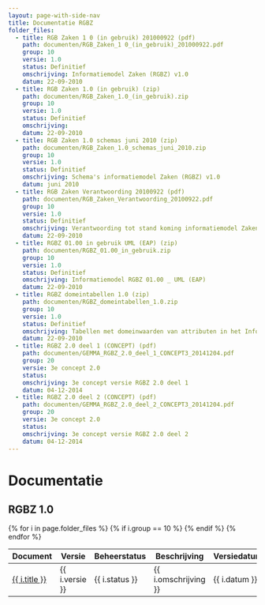 ```yaml
---
layout: page-with-side-nav
title: Documentatie RGBZ
folder_files:
  - title: RGB Zaken 1 0 (in gebruik) 201000922 (pdf)
    path: documenten/RGB_Zaken_1 0_(in_gebruik)_201000922.pdf
    group: 10
    versie: 1.0
    status: Definitief
    omschrijving: Informatiemodel Zaken (RGBZ) v1.0
    datum: 22-09-2010
  - title: RGB Zaken 1.0 (in gebruik) (zip)
    path: documenten/RGB_Zaken_1.0_(in_gebruik).zip
    group: 10
    versie: 1.0
    status: Definitief
    omschrijving: 
    datum: 22-09-2010
  - title: RGB Zaken 1.0 schemas juni 2010 (zip)
    path: documenten/RGB_Zaken_1.0_schemas_juni_2010.zip
    group: 10
    versie: 1.0
    status: Definitief
    omschrijving: Schema's informatiemodel Zaken (RGBZ) v1.0
    datum: juni 2010
  - title: RGB Zaken Verantwoording 20100922 (pdf)
    path: documenten/RGB_Zaken_Verantwoording_20100922.pdf
    group: 10
    versie: 1.0
    status: Definitief
    omschrijving: Verantwoording tot stand koming informatiemodel Zaken (RGBZ) v1.0
    datum: 22-09-2010
  - title: RGBZ 01.00 in gebruik UML (EAP) (zip)
    path: documenten/RGBZ_01.00_in_gebruik.zip
    group: 10
    versie: 1.0
    status: Definitief
    omschrijving: Informatiemodel RGBZ 01.00 _ UML (EAP)
    datum: 22-09-2010
  - title: RGBZ domeintabellen 1.0 (zip)
    path: documenten/RGBZ_domeintabellen_1.0.zip
    group: 10
    versie: 1.0
    status: Definitief
    omschrijving: Tabellen met domeinwaarden van attributen in het Informatiemodel Zaken (RGBZ) v1.0
    datum: 22-09-2010
  - title: RGBZ 2.0 deel 1 (CONCEPT) (pdf)
    path: documenten/GEMMA_RGBZ_2.0_deel_1_CONCEPT3_20141204.pdf
    group: 20
    versie: 3e concept 2.0
    status: 
    omschrijving: 3e concept versie RGBZ 2.0 deel 1
    datum: 04-12-2014
  - title: RGBZ 2.0 deel 2 (CONCEPT) (pdf)
    path: documenten/GEMMA_RGBZ_2.0_deel_2_CONCEPT3_20141204.pdf
    group: 20
    versie: 3e concept 2.0
    status: 
    omschrijving: 3e concept versie RGBZ 2.0 deel 2
    datum: 04-12-2014
---
```


# Documentatie

## RGBZ 1.0

<table>
	<thead>
		<tr>
			<th>Document</th><th>Versie</th><th>Beheerstatus</th><th>Beschrijving</th><th>Versiedatum</th>
		</tr>
	</thead>
	<tbody>
		{% for i in page.folder_files %}
			{% if i.group == 10 %} 
				<tr>
					<td>
					  <a href="{{ i.path | base_url }}">
						{{ i.title }}
					  </a>
					</td>
					<td>{{ i.versie }}</td>
					<td>{{ i.status }}</td>
					<td>{{ i.omschrijving }}</td>
					<td>{{ i.datum }}</td>
				</tr>
			{% endif %} 
		{% endfor %}
	</tbody>
</table>

